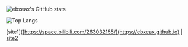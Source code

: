 ![ebxeax's GitHub stats](https://github-readme-stats.vercel.app/api?username=ebxeax&count_private=true&theme=dark)

![Top Langs](https://github-readme-stats.vercel.app/api/top-langs?username=ebxeax&layout=compact&count_private=true&theme=dark)

[site1]([https://space.bilibili.com/263032155/](https://ebxeax.github.io) | [site2](https://ebxeax.vercel.app)
